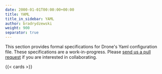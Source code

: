 ```yaml
---
date: 2000-01-01T00:00:00+00:00
title: YAML
title_in_sidebar: YAML
author: bradrydzewski
weight: 900
separator: true
---
```


This section provides formal specifications for Drone's Yaml configuration file. These specifications are a work-in-progress. Please [send us a pull request](https://github.com/drone/docs) if you are interested in collaborating.

{{< cards >}}